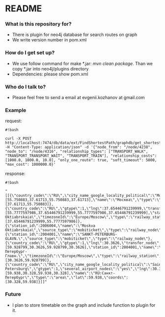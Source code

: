 # README #

### What is this repository for? ###

* There is plugin for neo4j database for search routes on graph
* We write version number in pom.xml

### How do I get set up? ###

* We use follow command for make *.jar: *mvn clean package*. Than we copy *.jar into neo4j/plugins directory
* Dependencies: please show pom.xml

### Who do I talk to? ###

* Please feel free to send a email at evgenii.kozhanov at gmail.com

### Example ###

request:


```
#!bash

curl -X POST http://localhost:7474/db/data/ext/FindShortestPath/graphdb/get_shortest_path -H "Content-Type: application/json" -d '{"node_from": "/node/4238", "node_to": "/node/4316", "relationship_types": ["TRANSPORT_WALK", "TRANSPORT_TRANSPORT_WAIT", "TRANSPORT_TRAIN"], "relationship_costs": [1000.0, 1000.0, 10.0], "only_one_route": true, "soft_timeout": 5000, "max_cost": 1000000.0}'
```

response: 

```
#!bash

"[[{\"country_code\":\"RU\",\"city_name_google_locality_political\":\"Moscow\",\"gtype\":1,\"several_airport_nodes\":\"yes\",\"lng\":37.61713,\"transfer_node\":true,\"bbox\":[55.750883,37.61713,55.750883,37.61713],\"name\":\"Москва\",\"type\":\"area\",\"always_from_area\":true,\"lat\":55.750883,\"coords\":[37.61713,55.750883]},{\"country_code\":\"RU\",\"gtype\":1,\"lng\":37.65446791239999,\"transfer_node\":true,\"bbox\":[55.7777597986,37.65446791239999,55.7777597986,37.65446791239999],\"station_id\":2006004,\"name\":\"Moskva Oktiabrskaia\",\"timezoneId\":\"Europe/Moscow\",\"type\":\"railway_station\",\"lat\":55.7777597986,\"coords\":[37.65446791239999,55.7777597986]},{\"station_id\":2006004,\"name\":\"Moskva Oktiabrskaia\",\"source_type\":\"mobiticket\",\"type\":\"railway_node\"},{\"station_id\":2004001,\"name\":\"SANKT-PETERBURG-GLAVN.\",\"source_type\":\"mobiticket\",\"type\":\"railway_node\"},{\"country_code\":\"RU\",\"gtype\":1,\"lng\":30.3626,\"transfer_node\":true,\"bbox\":[59.928799,30.3626,59.928799,30.3626],\"station_id\":2004001,\"name\":\"Санкт-Петербург-Главн.\",\"timezoneId\":\"Europe/Moscow\",\"type\":\"railway_station\",\"lat\":59.928799,\"coords\":[30.3626,59.928799]},{\"country_code\":\"RU\",\"city_name_google_locality_political\":\"Saint Petersburg\",\"gtype\":1,\"several_airport_nodes\":\"yes\",\"lng\":30.328,\"transfer_node\":true,\"bbox\":[59.938,30.328,59.938,30.328],\"name\":\"RU:Санкт-Петербург\",\"type\":\"area\",\"lat\":59.938,\"coords\":[30.328,59.938]}]]"
```

### Future ###

* I plan to store timetable on the graph and include function to plugin for it.
